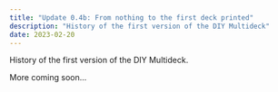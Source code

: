 ```yaml
---
title: "Update 0.4b: From nothing to the first deck printed"
description: "History of the first version of the DIY Multideck"
date: 2023-02-20
---
```


History of the first version of the DIY Multideck.

More coming soon...
